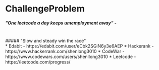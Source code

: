 # ChallengeProblem
##### "One leetcode a day keeps umemployment away" - 
<br />
##### "Slow and steady win the race"
<br />
* Edabit - https://edabit.com/user/eCbk2SGiN6y3e6AEP
* Hackerank - https://www.hackerrank.com/shenlong3010
* CodeWar - https://www.codewars.com/users/shenllong3010
* Leetcode - https://leetcode.com/progress/

